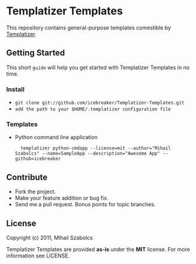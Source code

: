 Templatizer Templates
=====================
This repository contains general-purpose templates comestible by [Templatizer](https://github.com/icebreaker/Templatizer).

Getting Started
---------------

This short `guide` will help you get started with Templatizer Templates in no time.

### Install

* `git clone git://github.com/icebreaker/Templatizer-Templates.git`
* `add the path to your $HOME/.templatizer configuration file`

### Templates

* Python command line application

		templatizer python-cmdapp --license=mit --author="Mihail Szabolcs" --name=SampleApp --description="Awesome App" --github=icebreaker

Contribute
----------
* Fork the project.
* Make your feature addition or bug fix.
* Send me a pull request. Bonus points for topic branches.

License
-------
Copyright (c) 2011, Mihail Szabolcs

Templatizer Templates are provided **as-is** under the **MIT** license. For more information see LICENSE.
